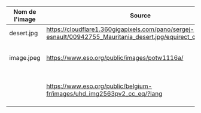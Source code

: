| Nom de l'image | Source | Description | Licence |
| --- | --- | --- | --- |
| desert.jpg | https://cloudflare1.360gigapixels.com/pano/sergej-esnault/00942755_Mauritania_desert.jpg/equirect_crop_3_1/6.jpg | Mauritanian desert | Proprietary |
| image.jpeg | https://www.eso.org/public/images/potw1116a/ | Chajnantor Plateau in the Chilean Andes | CC BY ESO |
| | https://www.eso.org/public/belgium-fr/images/uhd_img2563pv2_cc_eq/?lang | Panorama view of the Atacama desert | CC BY ESO |
